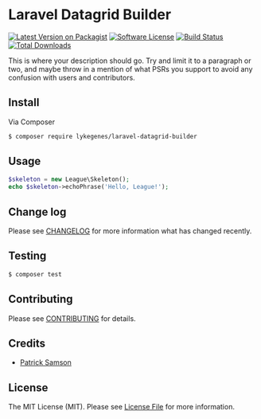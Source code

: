 # Laravel Datagrid Builder

[![Latest Version on Packagist][ico-version]][link-packagist]
[![Software License][ico-license]](LICENSE.md)
[![Build Status][ico-travis]][link-travis]
[![Total Downloads][ico-downloads]][link-downloads]

This is where your description should go. Try and limit it to a paragraph or two, and maybe throw in a mention of what
PSRs you support to avoid any confusion with users and contributors.

## Install

Via Composer

``` bash
$ composer require lykegenes/laravel-datagrid-builder
```

## Usage

``` php
$skeleton = new League\Skeleton();
echo $skeleton->echoPhrase('Hello, League!');
```

## Change log

Please see [CHANGELOG](CHANGELOG.md) for more information what has changed recently.

## Testing

``` bash
$ composer test
```

## Contributing

Please see [CONTRIBUTING](CONTRIBUTING.md) for details.

## Credits

- [Patrick Samson][link-author]

## License

The MIT License (MIT). Please see [License File](LICENSE.md) for more information.

[ico-version]: https://img.shields.io/packagist/v/lykegenes/laravel-datagrid-builder.svg?style=flat-square
[ico-license]: https://img.shields.io/badge/license-MIT-brightgreen.svg?style=flat-square
[ico-travis]: https://img.shields.io/travis/lykegenes/laravel-datagrid-builder/master.svg?style=flat-square
[ico-downloads]: https://img.shields.io/packagist/dt/lykegenes/laravel-datagrid-builder.svg?style=flat-square

[link-packagist]: https://packagist.org/packages/lykegenes/laravel-datagrid-builder
[link-travis]: https://travis-ci.org/lykegenes/laravel-datagrid-builder
[link-downloads]: https://packagist.org/packages/lykegenes/laravel-datagrid-builder
[link-author]: https://github.com/Lykegenes
[link-contributors]: ../../contributors
